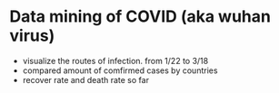 # Data mining of COVID (aka wuhan virus)
* visualize the routes of infection. from 1/22 to 3/18
* compared amount of comfirmed cases by countries
* recover rate and death rate so far
